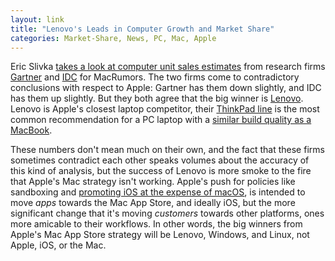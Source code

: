 ```yaml
---
layout: link
title: "Lenovo's Leads in Computer Growth and Market Share"
categories: Market-Share, News, PC, Mac, Apple
---
```


Eric Slivka [takes a look at computer unit sales estimates](https://www.macrumors.com/2019/07/11/q2-2019-pc-shipments/) from research firms [Gartner](https://www.gartner.com/) and [IDC](https://www.idc.com/) for MacRumors. The two firms come to contradictory conclusions with respect to Apple: Gartner has them down slightly, and IDC has them up slightly. But they both agree that the big winner is [Lenovo](https://www.lenovo.com/). Lenovo is Apple's closest laptop competitor, their [ThinkPad line](https://www.lenovo.com/us/en/think) is the most common recommendation for a PC laptop with a [similar build quality as a MacBook](https://www.theverge.com/2017/8/7/16105800/lenovo-thinkpad-x1-carbon-review-ultraportable-laptop).

These numbers don't mean much on their own, and the fact that these firms sometimes contradict each other speaks volumes about the accuracy of this kind of analysis, but the success of Lenovo is more smoke to the fire that Apple's Mac strategy isn't working. Apple's push for policies like sandboxing and [promoting iOS at the expense of macOS](https://tidbits.com/2019/06/12/apples-2019-apple-design-award-winners/), is intended to move *apps* towards the Mac App Store, and ideally iOS, but the more significant change that it's moving *customers* towards other platforms, ones more amicable to their workflows. In other words, the big winners from Apple's Mac App Store strategy will be Lenovo, Windows, and Linux, not Apple, iOS, or the Mac.

